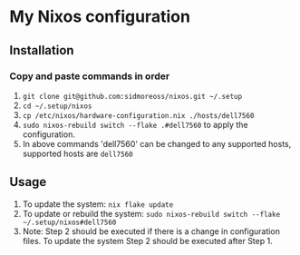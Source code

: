 # My Nixos configuration

## Installation

### Copy and paste commands in order

1. ```git clone git@github.com:sidmoreoss/nixos.git ~/.setup```
2. ```cd ~/.setup/nixos```
3. ```cp /etc/nixos/hardware-configuration.nix ./hosts/dell7560```
4. ```sudo nixos-rebuild switch --flake .#dell7560``` to apply the configuration.
5. In above commands 'dell7560' can be changed to any supported hosts, supported hosts are ```dell7560```

## Usage

1. To update the system: ```nix flake update```
2. To update or rebuild the system: ```sudo nixos-rebuild switch --flake ~/.setup/nixos#dell7560```
3. Note: Step 2 should be executed if there is a change in configuration files. To update the system Step 2 should be executed after Step 1.
